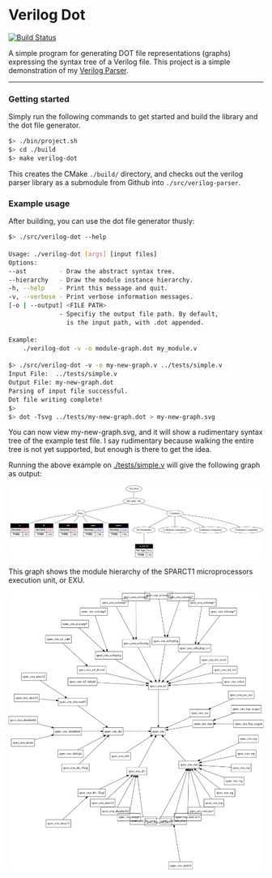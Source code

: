 
# Verilog Dot

[![Build Status](https://travis-ci.org/ben-marshall/verilog-dot.svg?branch=master)](https://travis-ci.org/ben-marshall/verilog-dot)

A simple program for generating DOT file representations (graphs) expressing
the syntax tree of a Verilog file. This project is a simple demonstration
of my [Verilog Parser](https://github.com/ben-marshall/verilog-parser).

---

### Getting started

Simply run the following commands to get started and build the library
and the dot file generator.

```sh
$> ./bin/project.sh
$> cd ./build
$> make verilog-dot
```

This creates the CMake `./build/` directory, and checks out the verilog
parser library as a submodule from Github into `./src/verilog-parser`.

### Example usage

After building, you can use the dot file generator thusly:

```sh
$> ./src/verilog-dot --help

Usage: ./verilog-dot [args] [input files]
Options:
--ast         - Draw the abstract syntax tree.
--hierarchy   - Draw the module instance hierarchy.
-h, --help    - Print this message and quit.
-v, --verbose - Print verbose information messages.
[-o | --output] <FILE PATH> 
              - Specifiy the output file path. By default, 
                is the input path, with .dot appended.

Example:
    ./verilog-dot -v -o module-graph.dot my_module.v

$> ./src/verilog-dot -v -o my-new-graph.v ../tests/simple.v
Input File:  ../tests/simple.v
Output File: my-new-graph.dot
Parsing of input file successful.
Dot file writing complete!
$>
$> dot -Tsvg ../tests/my-new-graph.dot > my-new-graph.svg
```

You can now view my-new-graph.svg, and it will show a rudimentary syntax tree
of the example test file. I say rudimentary because walking the entire tree
is not yet supported, but enough is there to get the idea.

Running the above example on [./tests/simple.v](./tests/simple.v) will give
the following graph as output:

![Example graph output](tests/simple.png)

This graph shows the module hierarchy of the SPARCT1 microprocessors
execution unit, or EXU.

![Example graph output](tests/sparc_exu.png)
